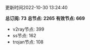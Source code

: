 更新时间2022-10-30 13:24:40

**总订阅: 73**
**总节点: 2265**
**有效节点: 669**
- v2ray节点: 399
- ss节点: 162
- trojan节点: 108
